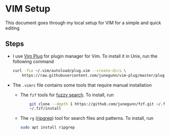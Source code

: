 # VIM Setup

This document goes through my local setup for VIM for a simple and quick editing

## Steps
* I use [Vim Plug](https://github.com/junegunn/vim-plug) for plugin manager for Vim. To install it in Unix, run the following command
	```zsh
	curl -fLo ~/.vim/autoload/plug.vim --create-dirs \
	    https://raw.githubusercontent.com/junegunn/vim-plug/master/plug.vim
	```

* The `.vimrc` file contains some tools that require manual installation
	* The `fzf` tools for [fuzzy search](https://github.com/junegunn/fzf). To install, run
		```zsh
			git clone --depth 1 https://github.com/junegunn/fzf.git ~/.fzf
			~/.fzf/install
		```
	* The `rg` ([ripgrep](https://github.com/BurntSushi/ripgrep)) tool for search files and patterns. To install, run 
		```zsh
		sudo apt install ripgrep
		```



